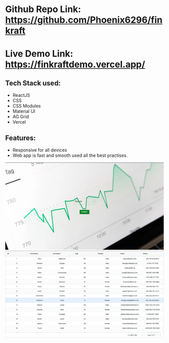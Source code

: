 # Github Repo Link: https://github.com/Phoenix6296/finkraft
# Live Demo Link: https://finkraftdemo.vercel.app/
## Tech Stack used:
<ul>
  <li>ReactJS</li>
  <li>CSS</li>
  <li>CSS Modules</li>
  <li>Material UI</li>
  <li>AG Grid</li> 
  <li>Vercel</li>
</ul>

## Features:
<ul>
  <li>Responsive for all devices</li>
  <li>Web app is fast and smooth used all the best practises.</li>
</ul>
<img src="https://github.com/Phoenix6296/finkraft/blob/master/src/Assets/ss1.png" alt="Screenshot 1"/>
<img src="https://github.com/Phoenix6296/finkraft/blob/master/src/Assets/ss2.png" alt="Screenshot 2"/>
